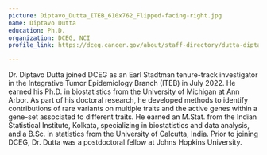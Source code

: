 ```yaml
---
picture: Diptavo_Dutta_ITEB_610x762_Flipped-facing-right.jpg
name: Diptavo Dutta
education: Ph.D.
organization: DCEG, NCI
profile_link: https://dceg.cancer.gov/about/staff-directory/dutta-diptavo

---
```


Dr. Diptavo Dutta joined DCEG as an Earl Stadtman tenure-track investigator in the Integrative Tumor Epidemiology Branch (ITEB) in July 2022. He earned his Ph.D. in biostatistics from the University of Michigan at Ann Arbor. As part of his doctoral research, he developed methods to identify contributions of rare variants on multiple traits and the active genes within a gene-set associated to different traits. He earned an M.Stat. from the Indian Statistical Institute, Kolkata, specializing in biostatistics and data analysis, and a B.Sc. in statistics from the University of Calcutta, India. Prior to joining DCEG, Dr. Dutta was a postdoctoral fellow at Johns Hopkins University.
